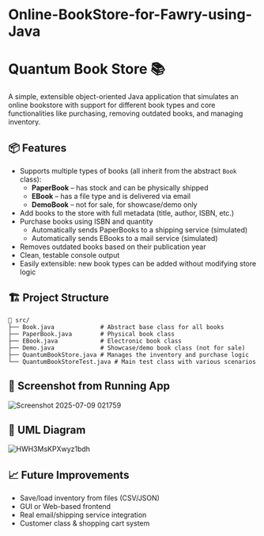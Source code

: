 # Online-BookStore-for-Fawry-using-Java
# Quantum Book Store 📚

A simple, extensible object-oriented Java application that simulates an online bookstore with support for different book types and core functionalities like purchasing, removing outdated books, and managing inventory.

## 📦 Features

- Supports multiple types of books (all inherit from the abstract `Book` class):
  - **PaperBook** – has stock and can be physically shipped
  - **EBook** – has a file type and is delivered via email
  - **DemoBook** – not for sale, for showcase/demo only
- Add books to the store with full metadata (title, author, ISBN, etc.)
- Purchase books using ISBN and quantity
  - Automatically sends PaperBooks to a shipping service (simulated)
  - Automatically sends EBooks to a mail service (simulated)
- Removes outdated books based on their publication year
- Clean, testable console output
- Easily extensible: new book types can be added without modifying store logic

## 🏗️ Project Structure

```
📁 src/
├── Book.java             # Abstract base class for all books
├── PaperBook.java        # Physical book class
├── EBook.java            # Electronic book class
├── Demo.java             # Showcase/demo book class (not for sale)
├── QuantumBookStore.java # Manages the inventory and purchase logic
└── QuantumBookStoreTest.java # Main test class with various scenarios
```
## 📸  Screenshot from Running App

![Screenshot 2025-07-09 021759](https://github.com/user-attachments/assets/b26cb88e-7683-48f8-a88e-fa2107162ffd)


## 📐 UML Diagram

![HWH3MsKPXwyz1bdh](https://github.com/user-attachments/assets/81a318dd-e686-44b9-9893-3ce1239c0d2e)





## 📈 Future Improvements

- Save/load inventory from files (CSV/JSON)
- GUI or Web-based frontend
- Real email/shipping service integration
- Customer class & shopping cart system


